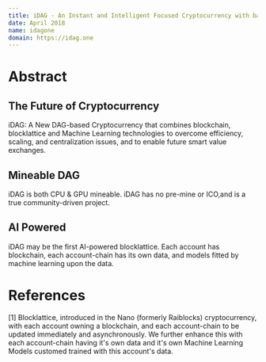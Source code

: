 ```yaml
---
title: iDAG - An Instant and Intelligent Focused Cryptocurrency with backend Machine Learning Infrastructure Service
date: April 2018
name: idagone
domain: https://idag.one
---
```


# Abstract

## The Future of Cryptocurrency

iDAG: A New DAG-based Cryptocurrency that combines blockchain, blocklattice and Machine Learning technologies to overcome efficiency, scaling, and centralization issues, and to enable future smart value exchanges.

## Mineable DAG

iDAG is both CPU & GPU mineable. 
iDAG has no pre-mine or ICO,and is a true community-driven project.

## AI Powered

iDAG may be the first AI-powered blocklattice. 
Each account has blockchain, each account-chain has its own data, and models fitted by machine learning upon the data.


# References

[1] Blocklattice, introduced in the Nano (formerly Raiblocks) cryptocurrency, with each account owning a blockchain, and each account-chain to be updated immediately and asynchronously. We further enhance this with each account-chain having it's own data and it's own Machine Learning Models customed trained with this account's data. 
 
